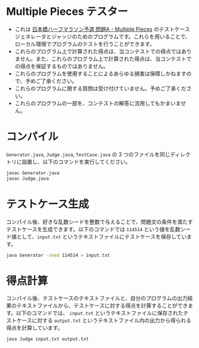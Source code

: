 # Multiple Pieces テスター
* これは [日本橋ハーフマラソン予選 問題A - Multiple Pieces](https://rco-contest-2017-qual.contest.atcoder.jp/tasks/rco_contest_2017_qual_a) のテストケースジェネレータとジャッジのためのプログラムです。これらを用いることで、ローカル環境でプログラムのテストを行うことができます。
* これらのプログラム上で計算された得点は、当コンテストでの得点ではありません。また、これらのプログラム上で計算された得点は、当コンテストでの得点を保証するものではありません。
* これらのプログラムを使用することによるあらゆる損害は保障しかねますので、予めご了承ください。
* これらのプログラムに関する質問は受け付けていません。予めご了承ください。
* これらのプログラムの一部を、コンテストの解答に流用してもかまいません。

# コンパイル
`Generator.java`, `Judge.java`, `TestCase.java` の 3 つのファイルを同じディレクトリに設置し、以下のコマンドを実行してください。

```bash
javac Generator.java
javac Judge.java
```

# テストケース生成
コンパイル後、好きな乱数シードを整数で与えることで、問題文の条件を満たすテストケースを生成できます。以下のコマンドでは `114514` という値を乱数シード値として、`input.txt` というテキストファイルにテストケースを保存しています。
```bash
java Generator -seed 114514 > input.txt
```
# 得点計算
コンパイル後、テストケースのテキストファイルと、自分のプログラムの出力結果のテキストファイルから、テストケースに対する得点を計算することができます。以下のコマンドでは、 `input.txt` というテキストファイルに保存されたテストケースに対する `output.txt` というテキストファイル内の出力から得られる得点を計算しています。

```bash
java Judge input.txt output.txt
```